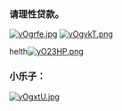 ### 请理性贷款。

[![yOgrfe.jpg](https://s3.ax1x.com/2021/02/24/yOgrfe.jpg)](https://imgtu.com/i/yOgrfe)
[![yOgvkT.png](https://s3.ax1x.com/2021/02/24/yOgvkT.png)](https://imgtu.com/i/yOgvkT)

helth[![yO23HP.png](https://s3.ax1x.com/2021/02/24/yO23HP.png)](https://imgtu.com/i/yO23HP)

### 小乐子：

[![yOgxtU.jpg](https://s3.ax1x.com/2021/02/24/yOgxtU.jpg)](https://imgtu.com/i/yOgxtU)